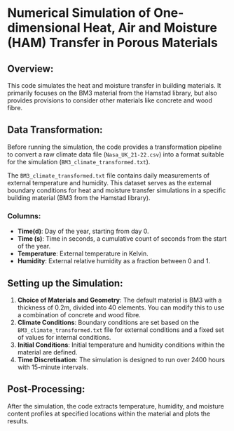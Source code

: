 #  Numerical Simulation of One-dimensional Heat, Air and Moisture (HAM) Transfer in Porous Materials

## Overview:
This code simulates the heat and moisture transfer in building materials. It primarily focuses on the BM3 material from the Hamstad library, but also provides provisions to consider other materials like concrete and wood fibre.

## Data Transformation:
Before running the simulation, the code provides a transformation pipeline to convert a raw climate data file (`Nasa_UK_21-22.csv`) into a format suitable for the simulation (`BM3_climate_transformed.txt`).

The `BM3_climate_transformed.txt` file contains daily measurements of external temperature and humidity. This dataset serves as the external boundary conditions for heat and moisture transfer simulations in a specific building material (BM3 from the Hamstad library).

### Columns:
- **Time(d)**: Day of the year, starting from day 0.
- **Time (s)**: Time in seconds, a cumulative count of seconds from the start of the year.
- **Temperature**: External temperature in Kelvin.
- **Humidity**: External relative humidity as a fraction between 0 and 1.

## Setting up the Simulation:
1. **Choice of Materials and Geometry**: The default material is BM3 with a thickness of 0.2m, divided into 40 elements. You can modify this to use a combination of concrete and wood fibre.
2. **Climate Conditions**: Boundary conditions are set based on the `BM3_climate_transformed.txt` file for external conditions and a fixed set of values for internal conditions.
3. **Initial Conditions**: Initial temperature and humidity conditions within the material are defined.
4. **Time Discretisation**: The simulation is designed to run over 2400 hours with 15-minute intervals.

## Post-Processing:
After the simulation, the code extracts temperature, humidity, and moisture content profiles at specified locations within the material and plots the results.
